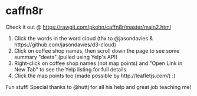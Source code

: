# caffn8r

Check it out @ https://rawgit.com/pkohn/caffn8r/master/main2.html

<ol>
<li>Click the words in the word cloud (thx to @jasondavies & https://github.com/jasondavies/d3-cloud)</li>
<li>Click on coffee shop names, then scroll down the page to see some summary "deets" (pulled using Yelp's API)</li>
<li>Right-click on coffee shop names (not map points) and "Open Link in New Tab" to see the Yelp listing for full details</li>
<li>Click the map points too (made possible by http://leafletjs.com/) :)</li>
</ol>

Fun stuff! Special thanks to @huttj for all his help and great job teaching me!
